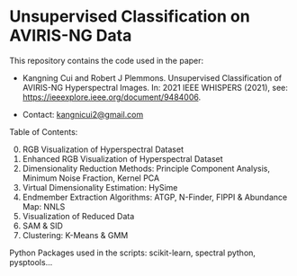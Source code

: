 # Unsupervised Classification on AVIRIS-NG Data

This repository contains the code used in the paper:

- Kangning Cui and Robert J Plemmons. Unsupervised Classification of AVIRIS-NG Hyperspectral Images. In: 2021 IEEE WHISPERS (2021), see: https://ieeexplore.ieee.org/document/9484006.

- Contact: kangnicui2@gmail.com


Table of Contents:

0. RGB Visualization of Hyperspectral Dataset
1. Enhanced RGB Visualization of Hyperspectral Dataset
2. Dimensionality Reduction Methods: Principle Component Analysis, Minimum Noise Fraction, Kernel PCA
3. Virtual Dimensionality Estimation: HySime
4. Endmember Extraction Algorithms: ATGP, N-Finder, FIPPI & Abundance Map: NNLS
5. Visualization of Reduced Data
6. SAM & SID
7. Clustering: K-Means & GMM


Python Packages used in the scripts: scikit-learn, spectral python, pysptools...
